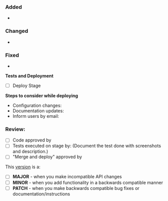 ### Added

-

### Changed

-

### Fixed

-

**Tests and Deployment**
- [ ] Deploy Stage

**Steps to consider while deploying**
- Configuration changes:
- Documentation updates:
- Inform users by email:

### Review:
- [ ] Code approved by
- [ ] Tests executed on stage by:  (Document the test done with screenshots and description.)
- [ ] "Merge and deploy" approved by

This [version](https://semver.org/) is a:
- [ ] **MAJOR** - when you make incompatible API changes
- [ ] **MINOR** - when you add functionality in a backwards compatible manner
- [ ] **PATCH** - when you make backwards compatible bug fixes or documentation/instructions
